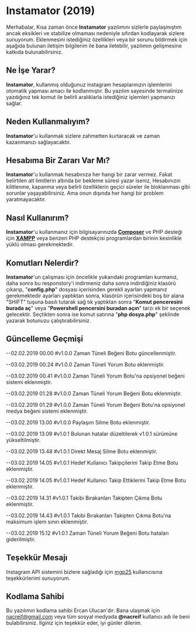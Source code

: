 
# Instamator (2019)

Merhabalar,
Kısa zaman önce **Instamator** yazılımını sizlerle paylaşmıştım ancak eksikleri ve stabilize olmaması nedeniyle sıfırdan kodlayarak sizlere sunuyorum.
Eklenmesini istediğiniz özellikleri veya bir sorunu bildirmek için aşağıda bulunan iletişim bilgilerim ile bana iletebilir, yazılımın gelişmesine katkıda bulunabilirsiniz.

## Ne İşe Yarar?

**Instamator**, kullanmış olduğunuz instagram hesaplarınızın işlemlerini otomatik yapması amacı ile kodlanmıştır.
Bu yazılım sayesinde termalinize yazdığınız tek komut ile belirli aralıklarla istediğiniz işlemleri yapmanızı sağlar.

## Neden Kullanmalıyım?

**Instamator**'u kullanmak sizlere zahmetten kurtaracak ve zaman kazanmanızı sağlayacaktır.

## Hesabıma Bir Zararı Var Mı?

**Instamator**'u kullanmak hesabınıza her hangi bir zarar vermez. Fakat belirtilen alt limitlerin altında bir bekleme süresi yazar iseniz, Hesabınızın kilitlenme, kapanma veya belirli özelliklerin geçici süreler ile bloklanması gibi sorunlar yaşayabilirsiniz. Ama onun dışında her hangi bir problem yaratmayacaktır.

## Nasıl Kullanırım?

**Instamator**'u kullanmanız için bilgisayarınızda [**Composer**](https://getcomposer.org/download/) ve PHP desteği için [**XAMPP**](https://www.apachefriends.org/tr/download.html) veya benzeri PHP destekçisi programlardan birinin kesinlikle yüklü olması gerekmektedir.

## Komutları Nelerdir?

**Instamator**'un çalışması için öncelikle yukarıdaki programları kurmanız, daha sonra bu responstory'i indirmeniz daha sonra indirdiğiniz klasörü çıkarıp, "**config.php**" dosyası içerisinden gerekli ayarları yapmanız gerekmektedir ayarları yaptıktan sonra, klasörün içerisindeki boş bir alana "SHIFT" tuşuna basılı tutarak sağ tık yaptıktan sonra "**Komut penceresini burada aç**" veya "**Powershell pencersini buradan açın**" tarzı ek bir seçenek gelecektir. Seçtikten sonra ise komut satırına "**php dosya.php**" şeklinde yazarak botunuzu çalıştırabilirsiniz.

## Güncelleme Geçmişi

--02.02.2019 00.00 #v1.0.0 Zaman Tüneli Beğeni Botu güncellenmiştir.

--03.02.2019 00.24 #v1.0.0 Zaman Tüneli Yorum Botu eklenmiştir.

--03.02.2019 00.41 #v1.0.0 Zaman Tüneli Yorum Botu'na opsiyonel beğeni sistemi eklenmiştir.

--03.02.2019 01.28 #v1.0.0 Zaman Tüneli Yorum Beğeni Botu eklenmiştir.

--03.02.2019 01.29 #v1.0.0 Zaman Tüneli Yorum Beğeni Botu'na opsiyonel medya beğeni sistemi eklenmiştir.

--03.02.2019 13.00 #v1.0.0 Paylaşım Silme Botu eklenmiştir.

--03.02.2019 13.09 #v1.0.1 Bulunan hatalar düzeltilerek v1.0.1 sürümüne yükseltilmiştir.

--03.02.2019 13.48 #v1.0.1 Direkt Mesaj Silme Botu eklenmiştir.

--03.02.2019 14.05 #v1.0.1 Hedef Kullanıcı Takipçilerini Takip Etme Botu eklenmiştir.

--03.02.2019 14.05 #v1.0.1 Hedef Kullanıcı Takip Ettiklerini Takip Etme Botu eklenmiştir.

--03.02.2019 14.31 #v1.0.1 Takibi Bırakanları Takipten Çıkma Botu eklenmiştir.

--03.02.2019 14.43 #v1.0.1 Takibi Bırakanları Takipten Çıkma Botu'na maksimum işlem sınırı eklenmiştir. 

--03.02.2019 15.12 #v1.0.1 Zaman Tüneli Yorum Beğeni Botu hataları giderilmiştir.

## Teşekkür Mesajı

Instagram API sistemini bizlere sağladığı için [mgp25](https://github.com/mgp25) kullanıcısına teşekkürlerimi sunuyorum.

## Kodlama Sahibi

Bu yazılımın kodlama sahibi Ercan Ulucan'dır. Bana ulaşmak için nacreif@gmail.com veya tüm sosyal medyada **@nacreif** kullanıcı adı ile beni bulabilirsiniz.
İlginiz için teşekkür eder, iyi günler dilerim.